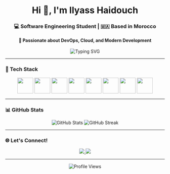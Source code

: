 <!-- GitHub Profile README -->

<h1 align="center">Hi 👋, I'm Ilyass Haidouch</h1>
<h3 align="center">💻 Software Engineering Student | 🇲🇦 Based in Morocco</h3>
<h4 align="center">🚀 Passionate about DevOps, Cloud, and Modern Development</h4>

<p align="center">
  <img src="https://readme-typing-svg.herokuapp.com/?lines=Software+Engineering+Student;DevOps+Enthusiast;Full-Stack+Learner;Open+Source+Contributor;Always+Learning...&center=true&width=500&height=45&color=00F58A&vCenter=true&pause=1000&size=22" alt="Typing SVG" />
</p>

---

### 🧰 Tech Stack

<div align="center">
  <img src="https://cdn.jsdelivr.net/gh/devicons/devicon/icons/docker/docker-original-wordmark.svg" width="50" />
  <img src="https://cdn.jsdelivr.net/gh/devicons/devicon/icons/kubernetes/kubernetes-plain-wordmark.svg" width="50" />
  <img src="https://cdn.jsdelivr.net/gh/devicons/devicon/icons/terraform/terraform-original.svg" width="50" />
  <img src="https://cdn.jsdelivr.net/gh/devicons/devicon/icons/github/github-original.svg" width="50" />
  <img src="https://cdn.jsdelivr.net/gh/devicons/devicon/icons/linux/linux-original.svg" width="50" />
  <img src="https://cdn.jsdelivr.net/gh/devicons/devicon/icons/javascript/javascript-original.svg" width="50" />
  <img src="https://cdn.jsdelivr.net/gh/devicons/devicon/icons/react/react-original.svg" width="50" />
  <img src="https://cdn.jsdelivr.net/gh/devicons/devicon/icons/nodejs/nodejs-original.svg" width="50" />
</div>

---

### 📊 GitHub Stats

<p align="center">
  <img src="https://github-readme-stats.vercel.app/api?username=ilyasshaidouch&show_icons=true&theme=tokyonight&hide_border=true" alt="GitHub Stats" />
  <img src="https://github-readme-streak-stats.herokuapp.com/?user=ilyasshaidouch&theme=tokyonight&hide_border=true" alt="GitHub Streak" />
</p>

---

### 🌐 Let's Connect!

<p align="center">
  <a href="https://www.linkedin.com/in/ilyasshaidouch/" target="_blank">
    <img src="https://img.shields.io/badge/LinkedIn-0077B5?style=for-the-badge&logo=linkedin&logoColor=white" />
  </a>
  <a href="mailto:haidouch.ilyas@gmail.com">
    <img src="https://img.shields.io/badge/Gmail-D14836?style=for-the-badge&logo=gmail&logoColor=white" />
  </a>
</p>

---

<!-- Footer -->
<p align="center">
  <img src="https://komarev.com/ghpvc/?username=ilyasshaidouch&style=flat-square&color=blue" alt="Profile Views" />
</p>
